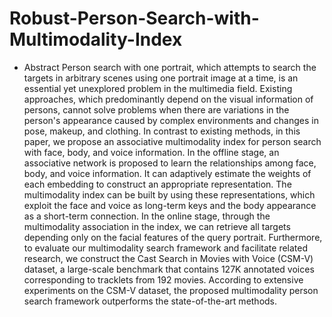 # Robust-Person-Search-with-Multimodality-Index
- Abstract
  Person search with one portrait, which attempts to search the targets in arbitrary scenes using one portrait image at a time, is an essential yet unexplored problem in the multimedia field. Existing approaches, which predominantly depend on the visual information of persons, cannot solve problems when there are variations in the person's appearance caused by complex environments and changes in pose, makeup, and clothing. In contrast to existing methods, in this paper, we propose an associative multimodality index for person search with face, body, and voice information. In the offline stage, an associative network is proposed to learn the relationships among face, body, and voice information. It can adaptively estimate the weights of each embedding to construct an appropriate representation. The multimodality index can be built by using these representations, which exploit the face and voice as long-term keys and the body appearance as a short-term connection. In the online stage, through the multimodality association in the index, we can retrieve all targets depending only on the facial features of the query portrait. Furthermore, to evaluate our multimodality search framework and facilitate related research, we construct the Cast Search in Movies with Voice (CSM-V) dataset, a large-scale benchmark that contains 127K annotated voices corresponding to tracklets from 192 movies. According to extensive experiments on the CSM-V dataset, the proposed multimodality person search framework outperforms the state-of-the-art methods.
